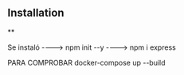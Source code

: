 
## Installation
**

Se instaló ----> npm init --y
           ----> npm i express

PARA COMPROBAR
docker-compose up --build